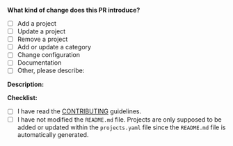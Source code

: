 **What kind of change does this PR introduce?**
<!-- (Update "[ ]" to "[x]" to check a box) -->

- [ ] Add a project
- [ ] Update a project
- [ ] Remove a project
- [ ] Add or update a category
- [ ] Change configuration
- [ ] Documentation
- [ ] Other, please describe:

**Description:**
<!--- Use this section to describe your changes. We recommend only to add, update, or remove one project per pull request. If your PR adds a new project, just put the project name and a short description of the project here.-->

**Checklist:**
<!--- Before you submit the PR, go over this checklist and make sure you can
tick off all the boxes. [] -> [x] -->

- [ ] I have read the [CONTRIBUTING](https://github.com/ml-tooling/best-of/blob/main/CONTRIBUTING.md) guidelines.
- [ ] I have not modified the `README.md` file. Projects are only supposed to be added or updated within the `projects.yaml` file since the `README.md` file is automatically generated.
